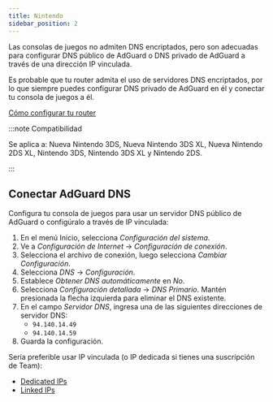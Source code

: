 ```yaml
---
title: Nintendo
sidebar_position: 2
---
```


Las consolas de juegos no admiten DNS encriptados, pero son adecuadas para configurar DNS público de AdGuard o DNS privado de AdGuard a través de una dirección IP vinculada.

Es probable que tu router admita el uso de servidores DNS encriptados, por lo que siempre puedes configurar DNS privado de AdGuard en él y conectar tu consola de juegos a él.

[Cómo configurar tu router](/private-dns/connect-devices/routers/routers.md)

:::note Compatibilidad

Se aplica a: Nueva Nintendo 3DS, Nueva Nintendo 3DS XL, Nueva Nintendo 2DS XL, Nintendo 3DS, Nintendo 3DS XL y Nintendo 2DS.

:::

## Conectar AdGuard DNS

Configura tu consola de juegos para usar un servidor DNS público de AdGuard o configúralo a través de IP vinculada:

1. En el menú Inicio, selecciona _Configuración del sistema_.
2. Ve a _Configuración de Internet_ → _Configuración de conexión_.
3. Selecciona el archivo de conexión, luego selecciona _Cambiar Configuración_.
4. Selecciona _DNS_ → _Configuración_.
5. Establece _Obtener DNS automáticamente_ en _No_.
6. Selecciona _Configuración detallada_ → _DNS Primario_. Mantén presionada la flecha izquierda para eliminar el DNS existente.
7. En el campo _Servidor DNS_, ingresa una de las siguientes direcciones de servidor DNS:
   - `94.140.14.49`
   - `94.140.14.59`
8. Guarda la configuración.

Sería preferible usar IP vinculada (o IP dedicada si tienes una suscripción de Team):

- [Dedicated IPs](/private-dns/connect-devices/other-options/dedicated-ip.md)
- [Linked IPs](/private-dns/connect-devices/other-options/linked-ip.md)
